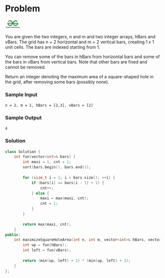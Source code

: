 # Problem
<a href="https://leetcode.com/problems/maximize-area-of-square-hole-in-grid/">
  <img src="../lib/gfg-logo.png" width="50"/>
</a>

You are given the two integers, n and m and two integer arrays, hBars and vBars. The grid has n + 2 horizontal and m + 2 vertical bars, creating 1 x 1 unit cells. The bars are indexed starting from 1.

You can remove some of the bars in hBars from horizontal bars and some of the bars in vBars from vertical bars. Note that other bars are fixed and cannot be removed.

Return an integer denoting the maximum area of a square-shaped hole in the grid, after removing some bars (possibly none).

### Sample Input
```
n = 2, m = 1, hBars = [2,3], vBars = [2]
```
### Sample Output
```
4
```

### Solution
```cpp
class Solution {
    int fun(vector<int>& bars) {
        int maxi = 1, cnt = 1;
        sort(bars.begin(), bars.end());

        for (size_t i = 1; i < bars.size(); ++i) {
            if (bars[i] == bars[i - 1] + 1) {
                cnt++;
            } else {
                maxi = max(maxi, cnt);
                cnt = 1;
            }
        }

        return max(maxi, cnt);
    }
public:
    int maximizeSquareHoleArea(int n, int m, vector<int>& hBars, vector<int>& vBars) {
        int up = fun(hBars);
        int left = fun(vBars);

        return (min(up, left) + 1) * (min(up, left) + 1);   
    }
};
```
